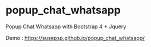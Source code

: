 # popup_chat_whatsapp
Popup Chat Whatsapp with Bootstrap 4 + Jquery

Demo : https://susepsp.github.io/popup_chat_whatsapp/
